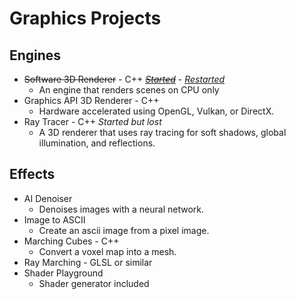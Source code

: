 # Graphics Projects

## Engines
- ~~Software 3D Renderer~~ - C++ [_~~Started~~_](https://github.com/hannesojala/test3d) - [_Restarted_]()
  - An engine that renders scenes on CPU only
- Graphics API 3D Renderer - C++
  - Hardware accelerated using OpenGL, Vulkan, or DirectX.
- Ray Tracer - C++ _Started but lost_
  - A 3D renderer that uses ray tracing for soft shadows, global illumination, and reflections.
  
 ## Effects
- AI Denoiser
  - Denoises images with a neural network.
- Image to ASCII
  - Create an ascii image from a pixel image.
- Marching Cubes - C++
  - Convert a voxel map into a mesh.
- Ray Marching - GLSL or similar
- Shader Playground
  - Shader generator included
